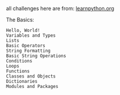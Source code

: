 all challenges here are from: [learnpython.org](learnpython.org)

The Basics:

    Hello, World!
    Variables and Types
    Lists
    Basic Operators
    String Formatting
    Basic String Operations
    Conditions
    Loops
    Functions
    Classes and Objects
    Dictionaries
    Modules and Packages
